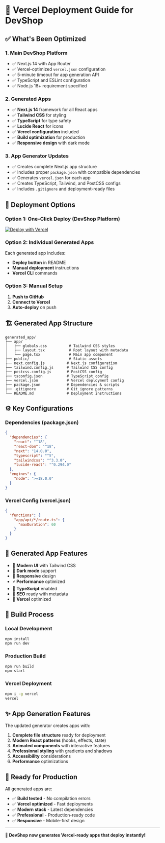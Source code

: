 # 🚀 Vercel Deployment Guide for DevShop

## ✅ What's Been Optimized

### 1. **Main DevShop Platform**
- ✅ Next.js 14 with App Router
- ✅ Vercel-optimized `vercel.json` configuration
- ✅ 5-minute timeout for app generation API
- ✅ TypeScript and ESLint configuration
- ✅ Node.js 18+ requirement specified

### 2. **Generated Apps**
- ✅ **Next.js 14** framework for all React apps
- ✅ **Tailwind CSS** for styling
- ✅ **TypeScript** for type safety
- ✅ **Lucide React** for icons
- ✅ **Vercel configuration** included
- ✅ **Build optimization** for production
- ✅ **Responsive design** with dark mode

### 3. **App Generator Updates**
- ✅ Creates complete Next.js app structure
- ✅ Includes proper `package.json` with compatible dependencies
- ✅ Generates `vercel.json` for each app
- ✅ Creates TypeScript, Tailwind, and PostCSS configs
- ✅ Includes `.gitignore` and deployment-ready files

## 🎯 Deployment Options

### Option 1: One-Click Deploy (DevShop Platform)
[![Deploy with Vercel](https://vercel.com/button)](https://vercel.com/new/clone?repository-url=https://github.com/kyegomez/DevShop)

### Option 2: Individual Generated Apps
Each generated app includes:
- **Deploy button** in README
- **Manual deployment** instructions
- **Vercel CLI** commands

### Option 3: Manual Setup
1. **Push to GitHub**
2. **Connect to Vercel**
3. **Auto-deploy** on push

## 🏗️ Generated App Structure

```
generated_app/
├── app/
│   ├── globals.css          # Tailwind CSS styles
│   ├── layout.tsx           # Root layout with metadata
│   └── page.tsx             # Main app component
├── public/                  # Static assets
├── next.config.js          # Next.js configuration
├── tailwind.config.js      # Tailwind CSS config
├── postcss.config.js       # PostCSS config
├── tsconfig.json           # TypeScript config
├── vercel.json             # Vercel deployment config
├── package.json            # Dependencies & scripts
├── .gitignore              # Git ignore patterns
└── README.md               # Deployment instructions
```

## ⚙️ Key Configurations

### Dependencies (package.json)
```json
{
  "dependencies": {
    "react": "^18",
    "react-dom": "^18", 
    "next": "14.0.0",
    "typescript": "^5",
    "tailwindcss": "^3.3.0",
    "lucide-react": "^0.294.0"
  },
  "engines": {
    "node": ">=18.0.0"
  }
}
```

### Vercel Config (vercel.json)
```json
{
  "functions": {
    "app/api/*/route.ts": {
      "maxDuration": 60
    }
  }
}
```

## 🎨 Generated App Features

- 🎨 **Modern UI** with Tailwind CSS
- 🌙 **Dark mode** support
- 📱 **Responsive** design
- ⚡ **Performance** optimized
- 🔧 **TypeScript** enabled
- 🎯 **SEO** ready with metadata
- 🚀 **Vercel** optimized

## 🔧 Build Process

### Local Development
```bash
npm install
npm run dev
```

### Production Build
```bash
npm run build
npm start
```

### Vercel Deployment
```bash
npm i -g vercel
vercel
```

## ✨ App Generation Features

The updated generator creates apps with:

1. **Complete file structure** ready for deployment
2. **Modern React patterns** (hooks, effects, state)
3. **Animated components** with interactive features
4. **Professional styling** with gradients and shadows
5. **Accessibility** considerations
6. **Performance** optimizations

## 🚀 Ready for Production

All generated apps are:
- ✅ **Build tested** - No compilation errors
- ✅ **Vercel optimized** - Fast deployments
- ✅ **Modern stack** - Latest dependencies
- ✅ **Professional** - Production-ready code
- ✅ **Responsive** - Mobile-first design

---

**🎯 DevShop now generates Vercel-ready apps that deploy instantly!**